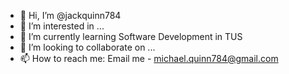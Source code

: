 - 👋 Hi, I’m @jackquinn784
- 👀 I’m interested in ...
- 🌱 I’m currently learning Software Development in TUS
- 💞️ I’m looking to collaborate on ...
- 📫 How to reach me: Email me - michael.quinn784@gmail.com

<!---
jackquinn784/jackquinn784 is a ✨ special ✨ repository because its `README.md` (this file) appears on your GitHub profile.
You can click the Preview link to take a look at your changes.
--->
